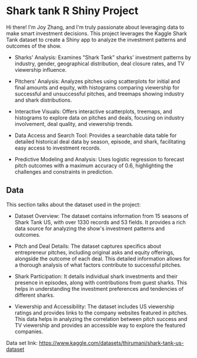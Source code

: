 # Shark tank R Shiny Project

Hi there! I'm Joy Zhang, and I'm truly passionate about leveraging data to make smart investment decisions. This project leverages the Kaggle Shark Tank dataset to create a Shiny app to analyze the investment patterns and outcomes of the show.

- Sharks' Analysis: Examines "Shark Tank" sharks' investment patterns by industry, gender, geographical distribution, deal closure rates, and TV viewership influence.

- Pitchers' Analysis: Analyzes pitches using scatterplots for initial and final amounts and equity, with histograms comparing viewership for successful and unsuccessful pitches, and treemaps showing industry and shark distributions.

- Interactive Visuals: Offers interactive scatterplots, treemaps, and histograms to explore data on pitches and deals, focusing on industry involvement, deal quality, and viewership trends.

- Data Access and Search Tool: Provides a searchable data table for detailed historical deal data by season, episode, and shark, facilitating easy access to investment records.

- Predictive Modeling and Analysis: Uses logistic regression to forecast pitch outcomes with a maximum accuracy of 0.6, highlighting the challenges and constraints in prediction.


## Data

This section talks about the dataset used in the project:

- Dataset Overview: The dataset contains information from 15 seasons of Shark Tank US, with over 1330 records and 53 fields. It provides a rich data source for analyzing the show's investment patterns and outcomes.

- Pitch and Deal Details: The dataset captures specifics about entrepreneur pitches, including original asks and equity offerings, alongside the outcome of each deal. This detailed information allows for a thorough analysis of what factors contribute to successful pitches.

- Shark Participation: It details individual shark investments and their presence in episodes, along with contributions from guest sharks. This helps in understanding the investment preferences and tendencies of different sharks.

- Viewership and Accessibility: The dataset includes US viewership ratings and provides links to the company websites featured in pitches. This data helps in analyzing the correlation between pitch success and TV viewership and provides an accessible way to explore the featured companies.

Data set link: https://www.kaggle.com/datasets/thirumani/shark-tank-us-dataset
